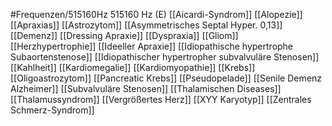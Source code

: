 #Frequenzen/515160Hz
515160 Hz (E)
[[Aicardi-Syndrom]]
[[Alopezie]]
[[Apraxias]]
[[Astrozytom]]
[[Asymmetrisches Septal Hyper. 0,13]]
[[Demenz]]
[[Dressing Apraxie]]
[[Dyspraxia]]
[[Gliom]]
[[Herzhypertrophie]]
[[Ideeller Apraxie]]
[[Idiopathische hypertrophe Subaortenstenose]]
[[Idiopathischer hypertropher subvalvuläre Stenosen]]
[[Kahlheit]]
[[Kardiomegalie]]
[[Kardiomyopathie]]
[[Krebs]]
[[Oligoastrozytom]]
[[Pancreatic Krebs]]
[[Pseudopelade]]
[[Senile Demenz Alzheimer]]
[[Subvalvuläre Stenosen]]
[[Thalamischen Diseases]]
[[Thalamussyndrom]]
[[Vergrößertes Herz]]
[[XYY Karyotyp]]
[[Zentrales Schmerz-Syndrom]]